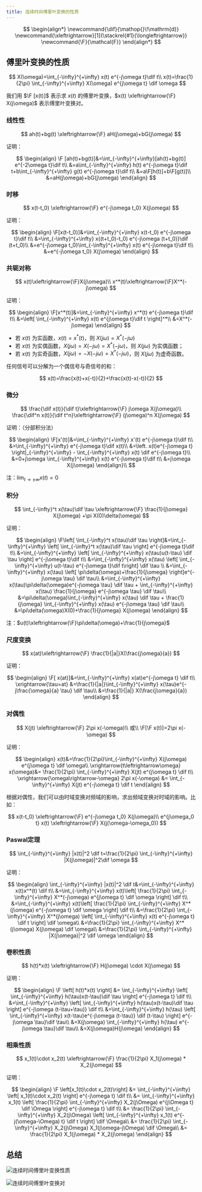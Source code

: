 ```yaml
---
title: 连续时间傅里叶变换的性质
---
```


<!--more-->
$$
\begin{align*}
\newcommand{\dif}{\mathop{}\!\mathrm{d}}
\newcommand{\xleftrightarrow}[1]{\stackrel{#1}{\longleftrightarrow}}
\newcommand{\F}{\mathcal{F}}
\end{align*}
$$

## 傅里叶变换的性质

$$
X(\omega)=\int_{-\infty}^{+\infty} x(t) e^{-j\omega t}\dif t\\
x(t)=\frac{1}{2\pi} \int_{-\infty}^{+\infty} X(\omega) e^{j\omega t} \dif \omega
$$

我们用 $\F [x(t)]$ 表示求 $x(t)$ 的傅里叶变换，$x(t) \xleftrightarrow{\F} X(j\omega)$ 表示傅里叶变换对。

### 线性性

$$
ah(t)+bg(t) \xleftrightarrow{\F} aH(j\omega)+bG(j\omega)
$$

证明：

$$
\begin{align}
\F [ah(t)+bg(t)]&=\int_{-\infty}^{+\infty}[ah(t)+bg(t)] e^{-2\omega t}\dif t\\
&=a\int_{-\infty}^{+\infty} h(t) e^{-j\omega t}\dif t+b\int_{-\infty}^{+\infty} g(t) e^{-j\omega t}\dif t\\
&=a\F[h(t)]+b\F[g(t)]\\
&=aH(j\omega)+bG(j\omega)
\end{align}
$$

### 时移

$$
x(t-t_0) \xleftrightarrow{\F} e^{-j\omega t_0} X(j\omega)
$$

证明：

$$
\begin{align}
\F[x(t-t_0)]&=\int_{-\infty}^{+\infty} x(t-t_0) e^{-j\omega t}\dif t\\
&=\int_{-\infty}^{+\infty} x((t+t_0)-t_0) e^{-j\omega (t+t_0)}\dif (t+t_0)\\
&=e^{-j\omega t_0}\int_{-\infty}^{+\infty} x(t) e^{-j\omega t}\dif t\\
&=e^{-j\omega t_0} X(j\omega)
\end{align}
$$

### 共轭对称

$$
x(t)\xleftrightarrow{\F}X(j\omega)\\
x^*(t)\xleftrightarrow{\F}X^*(-j\omega)
$$

证明：

$$
\begin{align}
\F[x^*(t)]&=\int_{-\infty}^{+\infty} x^*(t) e^{-j\omega t}\dif t\\
&=\left[ \int_{-\infty}^{+\infty} x(t) e^{j\omega t}\dif t \right]^*\\
&=X^*(-j\omega)
\end{align}
$$

* 若 $x(t)$ 为实函数，$x(t)=x^*(t)$，则 $X(j\omega)=X^*(-j\omega)$
* 若 $x(t)$ 为实偶函数，$X(j\omega)=X(-j\omega)=X^*(-j\omega)$，则 $X(j\omega)$ 为实偶函数；
* 若 $x(t)$ 为实奇函数，$X(j\omega)=-X(-j\omega)=X^*(-j\omega)$，则 $X(j\omega)$ 为虚奇函数。

任何信号可以分解为一个偶信号与奇信号的和：

$$
x(t)=\frac{x(t)+x(-t)}{2}+\frac{x(t)-x(-t)}{2}
$$

### 微分

$$
\frac{\dif x(t)}{\dif t}\xleftrightarrow{\F} j\omega X(j\omega)\\
\frac{\dif^n x(t)}{\dif t^n}\xleftrightarrow{\F} (j\omega)^n X(j\omega)
$$

证明：（分部积分法）

$$
\begin{align}
\F[x'(t)]&=\int_{-\infty}^{+\infty} x'(t) e^{-j\omega t}\dif t\\
&=\int_{-\infty}^{+\infty} e^{-j\omega t}\dif x(t)\\
&=\left. x(t)e^{-j\omega t} \right|_{-\infty}^{+\infty} - \int_{-\infty}^{+\infty} x(t) \dif e^{-j\omega t}\\
&=0+j\omega \int_{-\infty}^{+\infty} x(t) e^{-j\omega t}\dif t\\
&=j\omega X(j\omega)
\end{align}\\
$$

注：$\lim_{t\rightarrow\pm\infty} x(t)=0$

### 积分

$$
\int_{-\infty}^t x(\tau)\dif \tau \xleftrightarrow{\F} \frac{1}{j\omega} X(j\omega) +\pi X(0)\delta(\omega)
$$

证明：

$$
\begin{align}
\F\left[ \int_{-\infty}^t x(\tau)\dif \tau \right]&=\int_{-\infty}^{+\infty} \left[ \int_{-\infty}^t x(\tau)\dif \tau \right] e^{-j\omega t}\dif t\\
&=\int_{-\infty}^{+\infty} \left[ \int_{-\infty}^{+\infty} x(\tau)u(t-\tau) \dif \tau \right] e^{-j\omega t}\dif t\\
&=\int_{-\infty}^{+\infty} x(\tau) \left[ \int_{-\infty}^{+\infty} u(t-\tau) e^{-j\omega t}\dif t\right] \dif \tau \\
&=\int_{-\infty}^{+\infty} x(\tau) \left[ \pi\delta(\omega)+\frac{1}{j\omega} \right]e^{-j\omega \tau} \dif \tau\\
&=\int_{-\infty}^{+\infty} x(\tau)\pi\delta(\omega)e^{-j\omega \tau} \dif \tau + \int_{-\infty}^{+\infty} x(\tau) \frac{1}{j\omega} e^{-j\omega \tau} \dif \tau\\
&=\pi\delta(\omega)\int_{-\infty}^{+\infty} x(\tau) \dif \tau + \frac{1}{j\omega} \int_{-\infty}^{+\infty} x(\tau) e^{-j\omega \tau} \dif \tau\\
&=\pi\delta(\omega)X(0)+\frac{1}{j\omega} X(j\omega)
\end{align}
$$

注：$u(t)\xleftrightarrow{\F}\pi\delta(\omega)+\frac{1}{j\omega}$

### 尺度变换

$$
x(at)\xleftrightarrow{\F} \frac{1}{|a|}X(\frac{j\omega}{a})
$$

证明：

$$
\begin{align}
\F[ x(at)]&=\int_{-\infty}^{+\infty} x(at)e^{-j\omega t} \dif t\\
\xrightarrow{\tau=at} &=\frac{1}{|a|}\int_{-\infty}^{+\infty} x(\tau)e^{-j\frac{\omega}{a} \tau} \dif \tau\\
&=\frac{1}{|a|} X(\frac{j\omega}{a})
\end{align}
$$

### 对偶性

$$
X(jt) \xleftrightarrow{\F} 2\pi x(-\omega)\\
或\\
\F[\F x(t)]=2\pi x(-\omega)
$$

证明：

$$
\begin{align}
x(t)&=\frac{1}{2\pi}\int_{-\infty}^{+\infty} X(j\omega) e^{j\omega t} \dif \omega\\
\xrightarrow{t\leftrightarrow\omega} x(\omega)&= \frac{1}{2\pi} \int_{-\infty}^{+\infty} X(jt) e^{j\omega t} \dif t\\
\xrightarrow{\omega\rightarrow-\omega} 2\pi x(-\omega) &= \int_{-\infty}^{+\infty} X(jt) e^{-j\omega t} \dif t
\end{align}
$$

根据对偶性，我们可以由时域变换对频域的影响，求出频域变换对时域的影响。比如：

$$
x(t-t_0) \xleftrightarrow{\F} e^{-j\omega t_0} X(j\omega)\\
e^{j\omega_0 t} x(t) \xleftrightarrow{\F} X(j(\omega-\omega_0))
$$


### Paswal定理

$$
\int_{-\infty}^{+\infty} |x(t)|^2 \dif t=\frac{1}{2\pi} \int_{-\infty}^{+\infty} |X(j\omega)|^2\dif \omega
$$

证明：

$$
\begin{align}
\int_{-\infty}^{+\infty} |x(t)|^2 \dif t&=\int_{-\infty}^{+\infty} x(t)x^*(t) \dif t\\
&=\int_{-\infty}^{+\infty} x(t)\left[ \frac{1}{2\pi} \int_{-\infty}^{+\infty} X^*(-j\omega) e^{j\omega t} \dif \omega \right] \dif t\\
&=\int_{-\infty}^{+\infty} x(t)\left[ \frac{1}{2\pi} \int_{-\infty}^{+\infty} X^*(j\omega) e^{-j\omega t} \dif \omega \right] \dif t\\
&=\frac{1}{2\pi} \int_{-\infty}^{+\infty} X^*(j\omega) \left[ \int_{-\infty}^{+\infty} x(t) e^{-j\omega t} \dif t \right] \dif \omega\\
&=\frac{1}{2\pi} \int_{-\infty}^{+\infty} X^*(j\omega) X(j\omega) \dif \omega\\
&=\frac{1}{2\pi} \int_{-\infty}^{+\infty} |X(j\omega)|^2 \dif \omega
\end{align}
$$

### 卷积性质

$$
h(t)*x(t) \xleftrightarrow{\F} H(j\omega) \cdot X(j\omega)
$$

证明：

$$
\begin{align}
\F \left[ h(t)*x(t) \right] &= \int_{-\infty}^{+\infty} \left[ \int_{-\infty}^{+\infty} h(\tau)x(t-\tau)\dif \tau \right] e^{-j\omega t} \dif t\\
&=\int_{-\infty}^{+\infty} \left[ \int_{-\infty}^{+\infty} h(\tau)x(t-\tau)\dif \tau \right] e^{-j\omega (t-\tau+\tau)} \dif t\\
&=\int_{-\infty}^{+\infty} h(\tau) \left[ \int_{-\infty}^{+\infty} x(t-\tau)e^{-j\omega (t-\tau)} \dif (t-\tau) \right] e^{-j\omega \tau}\dif \tau\\
&=X(j\omega) \int_{-\infty}^{+\infty} h(\tau) e^{-j\omega \tau}\dif \tau\\
&=X(j\omega)H(j\omega)
\end{align}
$$

### 相乘性质

$$
x_1(t)\cdot x_2(t) \xleftrightarrow{\F} \frac{1}{2\pi} X_1(j\omega) * X_2(j\omega)
$$

证明：

$$
\begin{align}
\F \left[x_1(t)\cdot x_2(t)\right] &= \int_{-\infty}^{+\infty} \left[ x_1(t)\cdot x_2(t) \right] e^{-j\omega t} \dif t\\
&= \int_{-\infty}^{+\infty} x_1(t) \left[ \frac{1}{2\pi} \int_{-\infty}^{+\infty} X_2(j\Omega) e^{j\Omega t} \dif \Omega \right] e^{-j\omega t} \dif t\\
&= \frac{1}{2\pi} \int_{-\infty}^{+\infty} X_2(j\Omega) \left[ \int_{-\infty}^{+\infty} x_1(t) e^{-j(\omega-\Omega) t} \dif t \right] \dif \Omega\\
&= \frac{1}{2\pi} \int_{-\infty}^{+\infty} X_2(j\Omega) X_1(j\omega-j\Omega) \dif \Omega\\
&= \frac{1}{2\pi} X_1(j\omega) * X_2(j\omega)
\end{align}
$$

## 总结

![连续时间傅里叶变换性质](/assets/images/连续时间傅里叶变换性质.JPG)

![连续时间傅里叶变换对](/assets/images/连续时间傅里叶变换对.JPG)